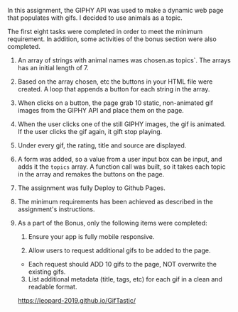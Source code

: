 In this assignment,  the GIPHY API was used to make a dynamic web page that populates with gifs. I decided to use animals as 
a topic.

The first eight tasks were completed in order to meet the minimum requirement. In addition, some activities of the bonus section 
were also completed.

1. An array of strings with animal names was chosen.as topics`. The  arrays has an initial length of 7.


2.  Based on the array chosen, etc the  buttons in your HTML file were created. A loop that appends a button for each string in the array.

3. When clicks on a button, the page  grab 10 static, non-animated gif images from the GIPHY API and place them on the page.

4. When the user clicks one of the still GIPHY images, the gif is animated. If the user clicks the gif again, it gift stop playing.

5. Under every gif, the rating, title and source are displayed.

6. A form was added, so a value from a user input box can be input,  and adds it the  `topics` array. A function call was built, so it takes each topic in the array and remakes the buttons on the page.

7. The assignment was fully Deploy to Github Pages.

8. The minimum requirements has been achieved as described in the assignment's instructions.

9. As a part of the Bonus, only the following items were completed:

   1. Ensure your app is fully mobile responsive.

   2. Allow users to request additional gifs to be added to the page.
   * Each request should ADD 10 gifs to the page, NOT overwrite the existing gifs.

   3. List additional metadata (title, tags, etc) for each gif in a clean and readable format.
   
   https://leopard-2019.github.io/GifTastic/
